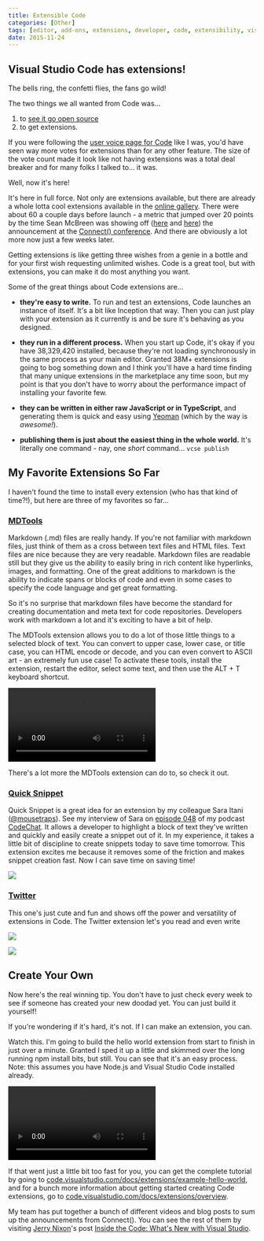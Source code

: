 ```yaml
---
title: Extensible Code
categories: [Other]
tags: [editor, add-ons, extensions, developer, code, extensibility, visual-studio, ide]
date: 2015-11-24
---
```


## Visual Studio Code has extensions!

The bells ring, the confetti flies, the fans go wild!

The two things we all wanted from Code was...

1.  to [see it go open source](/vscodeopen)
2.  to get extensions.

If you were following the [user voice page for Code](https://visualstudio.uservoice.com/forums/293070-visual-studio-code) like I was, you'd have seen way more votes for extensions than for any other feature. The size of the vote count made it look like not having extensions was a total deal breaker and for many folks I talked to... it was.

Well, now it's here!

It's here in full force. Not only are extensions available, but there are already a whole lotta cool extensions available in the [online gallery](https://marketplace.visualstudio.com/#VSCode). There were about 60 a couple days before launch - a metric that jumped over 20 points by the time Sean McBreen was showing off ([here](https://channel9.msdn.com/events/Visual-Studio/Connect-event-2015/Visual-Studio-Code-Extensions) and [here](https://channel9.msdn.com/events/Visual-Studio/Connect-event-2015/032)) the announcement at the [Connect() conference](https://channel9.msdn.com/Events/Visual-Studio/Connect-event-2015). And there are obviously a lot more now just a few weeks later.

Getting extensions is like getting three wishes from a genie in a bottle and for your first wish requesting unlimited wishes. Code is a great tool, but with extensions, you can make it do most anything you want.

Some of the great things about Code extensions are...

- **they're easy to write.** To run and test an extensions, Code launches an instance of itself. It's a bit like Inception that way. Then you can just play with your extension as it currently is and be sure it's behaving as you designed.

- **they run in a different process.** When you start up Code, it's okay if you have 38,329,420 installed, because they're not loading synchronously in the same process as your main editor. Granted 38M+ extensions is going to bog something down and I think you'll have a hard time finding that many unique extensions in the  marketplace any time soon, but my point is that you don't have to worry about the performance impact of installing your favorite few.

- **they can be written in either raw JavaScript or in TypeScript**, and generating them is quick and easy using [Yeoman](http://yeoman.io) (which by the way is _awesome!_).

- **publishing them is just about the easiest thing in the whole world.** It's literally one command - nay, one _short_ command... `vcse publish`

## My Favorite Extensions So Far

I haven't found the time to install every extension (who has that kind of time?!), but here are three of my favorites so far...

### [MDTools](https://marketplace.visualstudio.com/items/seanmcbreen.MDTools)

Markdown (.md) files are really handy. If you're not familiar with markdown files, just think of them as a cross between text files and HTML files. Text files are nice because they are very readable. Markdown files are readable still but they give us the ability to easily bring in rich content like hyperlinks, images, and formatting. One of the great additions to markdown is the ability to indicate spans or blocks of code and even in some cases to specify the code language and get great formatting.

So it's no surprise that markdown files have become the standard for creating documentation and meta text for code repositories. Developers work with markdown a lot and it's exciting to have a bit of help.

The MDTools extension allows you to do a lot of those little things to a selected block of text. You can convert to upper case, lower case, or title case, you can HTML encode or decode, and you can even convert to ASCII art - an extremely fun use case! To activate these tools, install the extension, restart the editor, select some text, and then use the ALT + T keyboard shortcut.

<video autoplay="" controls="" src="/files/vscodeextensions_01.mp4"> </video>

There's a lot more the MDTools extension can do to, so check it out.

### [Quick Snippet](https://marketplace.visualstudio.com/items/mousetraps.quicksnippet)

Quick Snippet is a great idea for an extension by my colleague Sara Itani ([@mousetraps](http://twitter.com/mousetraps)). See my interview of Sara on [episode 048](/codechat/048) of my podcast [CodeChat](/codechat). It allows a developer to highlight a block of text they've written and quickly and easily create a snippet out of it. In my experience, it takes a little bit of discipline to create snippets today to save time tomorrow. This extension excites me because it removes some of the friction and makes snippet creation fast. Now I can save time on saving time!

![](/files/vscodeextensions_02.png)

### [Twitter](https://marketplace.visualstudio.com/items/austin.a-vscode-twitter)

This one's just cute and fun and shows off the power and versatility of extensions in Code. The Twitter extension let's you read and even write

![](/files/vscodeextensions_03.png)

![](/files/vscodeextensions_04.png)

## Create Your Own

Now here's the real winning tip. You don't have to just check every week to see if someone has created your new doodad yet. You can just build it yourself!

If you're wondering if it's hard, it's not. If I can make an extension, you can.

Watch this. I'm going to build the hello world extension from start to finish in just over a minute. Granted I sped it up a little and skimmed over the long running npm install bits, but still. You can see that it's an easy process. Note: this assumes you have Node.js and Visual Studio Code installed already.

<video autoplay="" controls="" src="/files/vscodeextensions_05.mp4"> </video>

If that went just a little bit too fast for you, you can get the complete tutorial by going to [code.visualstudio.com/docs/extensions/example-hello-world](https://code.visualstudio.com/docs/extensions/example-hello-world), and for a bunch more information about getting started creating Code extensions, go to [code.visualstudio.com/docs/extensions/overview](https://code.visualstudio.com/docs/extensions/overview).

My team has put together a bunch of different videos and blog posts to sum up the announcements from Connect(). You can see the rest of them by visiting [Jerry Nixon](http://twitter.com/jerrynixon)'s post [Inside the Code: What's New with Visual Studio](http://blog.jerrynixon.com/2015/12/inside-code-whats-new-with-visual-studio.html?CR_CC=200731423).